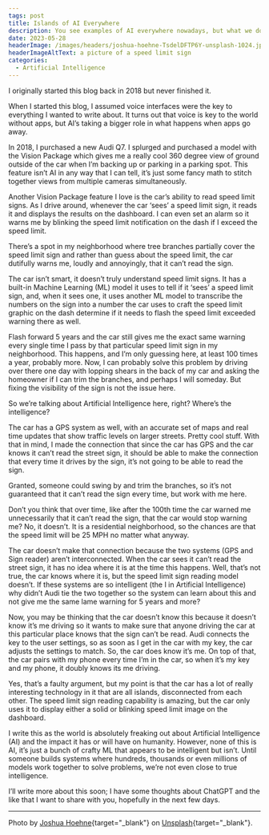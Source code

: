 ```yaml
---
tags: post
title: Islands of AI Everywhere
description: You see examples of AI everywhere nowadays, but what we don't see is many examples of multiple models wired together to accomplish something. What we have is little islands of AI which minimizes its impact.
date: 2023-05-28
headerImage: /images/headers/joshua-hoehne-TsdelDFTP6Y-unsplash-1024.jpg
headerImageAltText: a picture of a speed limit sign
categories:
  - Artificial Intelligence
---
```


I originally started this blog back in 2018 but never finished it. 

When I started this blog, I assumed voice interfaces were the key to everything I wanted to write about. It turns out that voice is key to the world without apps, but AI’s taking a bigger role in what happens when apps go away. 

In 2018, I purchased a new Audi Q7. I splurged and purchased a model with the Vision Package which gives me a really cool 360 degree view of ground outside of the car when I’m backing up or parking in a parking spot. This feature isn’t AI in any way that I can tell, it’s just some fancy math to stitch together views from multiple cameras simultaneously.

Another Vision Package feature I love is the car’s ability to read speed limit signs. As I drive around, whenever the car ‘sees’ a speed limit sign, it reads it and displays the results on the dashboard. I can even set an alarm so it warns me by blinking the speed limit notification on the dash if I exceed the speed limit. 

There’s a spot in my neighborhood where tree branches partially cover the speed limit sign and rather than guess about the speed limit, the car dutifully warns me, loudly and annoyingly, that it can’t read the sign.

The car isn’t smart, it doesn’t truly understand speed limit signs. It has a built-in Machine Learning (ML) model it uses to tell if it ‘sees’ a speed limit sign, and, when it sees one, it uses another ML model to transcribe the numbers on the sign into a number the car uses to craft the speed limit graphic on the dash determine if it needs to flash the speed limit exceeded warning there as well.

Flash forward 5 years and the car still gives me the exact same warning every single time I pass by that particular speed limit sign in my neighborhood. This happens, and I’m only guessing here, at least 100 times a year, probably more.
Now, I can probably solve this problem by driving over there one day with lopping shears in the back of my car and asking the homeowner if I can trim the branches, and perhaps I will someday. But fixing the visibility of the sign is not the issue here.

So we’re talking about Artificial Intelligence here, right? Where’s the intelligence?

The car has a GPS system as well, with an accurate set of maps and real time updates that show traffic levels on larger streets. Pretty cool stuff. With that in mind, I made the connection that since the car has GPS and the car knows it can’t read the street sign, it should be able to make the connection that every time it drives by the sign, it’s not going to be able to read the sign.

Granted, someone could swing by and trim the branches, so it’s not guaranteed that it can’t read the sign every time, but work with me here.

Don’t you think that over time, like after the 100th time the car warned me unnecessarily that it can’t read the sign, that the car would stop warning me? No, it doesn’t. It is a residential neighborhood, so the chances are that the speed limit will be 25 MPH no matter what anyway. 

The car doesn’t make that connection because the two systems (GPS and Sign reader) aren’t interconnected. When the car sees it can’t read the street sign, it has no idea where it is at the time this happens. Well, that’s not true, the car knows where it is, but the speed limit sign reading model doesn’t. If these systems are so intelligent (the I in Artificial Intelligence) why didn’t Audi tie the two together so the system can learn about this and not give me the same lame warning for 5 years and more?

Now, you may be thinking that the car doesn’t know this because it doesn’t know it’s me driving so it wants to make sure that anyone driving the car at this particular place knows that the sign can’t be read. Audi connects the key to the user settings, so as soon as I get in the car with my key, the car adjusts the settings to match. So, the car does know it’s me. On top of that, the car pairs with my phone every time I’m in the car, so when it’s my key and my phone, it doubly knows its me driving. 

Yes, that’s a faulty argument, but my point is that the car has a lot of really interesting technology in it that are all islands, disconnected from each other. The speed limit sign reading capability is amazing, but the car only uses it to display either a solid or blinking speed limit image on the dashboard.

I write this as the world is absolutely freaking out about Artificial Intelligence (AI) and the impact it has or will have on humanity. However, none of this is AI, it’s just a bunch of crafty ML that appears to be intelligent but isn’t. Until someone builds systems where hundreds, thousands or even millions of models work together to solve problems, we’re not even close to true intelligence.

I’ll write more about this soon; I have some thoughts about ChatGPT and the like that I want to share with you, hopefully in the next few days.

*** 

Photo by [Joshua Hoehne](https://unsplash.com/@mrthetrain?utm_source=unsplash&utm_medium=referral&utm_content=creditCopyText){target="_blank"} on [Unsplash](https://unsplash.com/photos/TsdelDFTP6Y?utm_source=unsplash&utm_medium=referral&utm_content=creditCopyText){target="_blank"}.

